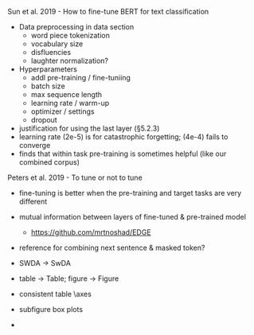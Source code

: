 Sun et al. 2019 - How to fine-tune BERT for text classification 
- Data preprocessing in data section
  - word piece tokenization
  - vocabulary size
  - disfluencies
  - laughter normalization?
- Hyperparameters
  - addl pre-training / fine-tuniing
  - batch size
  - max sequence length
  - learning rate / warm-up 
  - optimizer / settings
  - dropout
- justification for using the last layer (§5.2.3)
- learning rate (2e-5) is for catastrophic forgetting; (4e-4) fails to converge
- finds that within task pre-training is sometimes helpful (like our combined corpus)

Peters et al. 2019 - To tune or not to tune
- fine-tuning is better when the pre-training and target tasks are very different
- mutual information between layers of fine-tuned & pre-trained model 
  - https://github.com/mrtnoshad/EDGE

- reference for combining next sentence & masked token?
- SWDA -> SwDA
- table -> Table; figure -> Figure
- consistent table \axes
- subfigure box plots
-
